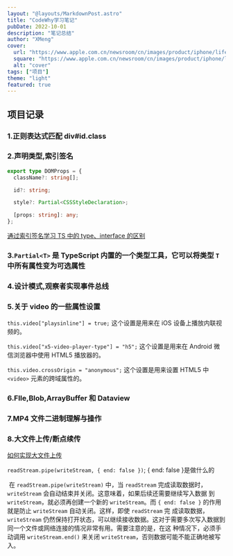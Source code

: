```yaml
---
layout: "@layouts/MarkdownPost.astro"
title: "CodeWhy学习笔记"
pubDate: 2022-10-01
description: "笔记总结"
author: "XMeng"
cover:
  url: "https://www.apple.com.cn/newsroom/cn/images/product/iphone/lifestyle/Apple_Shot-on-iPhone-14-models_iPhone-14-Pro-Max-with-the-Main-Camera-by-Xiaobei-Fuzhou_12192022_Full-Bleed-Image.jpg.xlarge_2x.jpg"
  square: "https://www.apple.com.cn/newsroom/cn/images/product/iphone/lifestyle/Apple_Shot-on-iPhone-14-models_iPhone-14-Pro-Max-with-the-Main-Camera-by-Xiaobei-Fuzhou_12192022_Full-Bleed-Image.jpg.xlarge_2x.jpg"
  alt: "cover"
tags: ["项目"]
theme: "light"
featured: true
---
```


## 项目记录

### 1.正则表达式匹配 div#id.class

### 2.声明类型,索引签名

```typescript
export type DOMProps = {
  className?: string[];

  id?: string;

  style?: Partial<CSSStyleDeclaration>;

  [props: string]: any;
};
```

[通过索引签名学习 TS 中的 type、interface 的区别](https://juejin.cn/post/7057471253279408135)

### 3.`Partial<T>` 是 TypeScript 内置的一个类型工具，它可以将类型 `T` 中所有属性变为可选属性

### 4.设计模式,观察者实现事件总线

### 5.关于 video 的一些属性设置

`this.video["playsinline"] = true;` 这个设置是用来在 iOS 设备上播放内联视频的。

`this.video["x5-video-player-type"] = "h5";` 这个设置是用来在 Android 微信浏览器中使用 HTML5 播放器的。

`this.video.crossOrigin = "anonymous";` 这个设置是用来设置 HTML5 中 `<video>` 元素的跨域属性的。

### 6.FIle,Blob,ArrayBuffer 和 Dataview

### 7.MP4 文件二进制理解与操作

### 8.大文件上传/断点续传

[如何实现大文件上传](https://juejin.cn/post/7177045936298786872)

`readStream.pipe(writeStream, { end: false })`; { end: false }是做什么的

​ 在 `readStream.pipe(writeStream)` 中，当 `readStream` 完成读取数据时，`writeStream` 会自动结束并关闭。这意味着，如果后续还需要继续写入数据
到 `writeStream`，就必须再创建一个新的 `writeStream`。而 `{ end: false }` 的作用就是防止 `writeStream` 自动关闭。这样，即使 `readStream` 完
成读取数据，`writeStream` 仍然保持打开状态，可以继续接收数据。这对于需要多次写入数据到同一个文件或网络连接的情况非常有用。需要注意的是，在这
种情况下，必须手动调用 `writeStream.end()` 来关闭 `writeStream`，否则数据可能不能正确地被写入。
